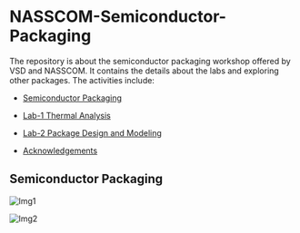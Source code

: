 # NASSCOM-Semiconductor-Packaging
The repository is about the semiconductor packaging workshop offered by VSD and NASSCOM.
It contains the details about the labs and exploring other packages.
The activities include:
<div class="toc">
  <ul>
    <li><a href="#header-1">Semiconductor Packaging</a></li>
  </ul>
</div>  

<div class="toc">
  <ul>
    <li><a href="#header-2">Lab-1 Thermal Analysis</a></li>
  </ul>
</div>  

<div class="toc">
  <ul>
    <li><a href="#header-3">Lab-2 Package Design and Modeling</a></li>
  </ul>
</div>  

<div class="toc">
  <ul>
    <li><a href="#header-6">Acknowledgements</a></li>
  </ul>
</div>  


## <h2 id="header-1">Semiconductor Packaging</h2>

![Img1](![image](https://github.com/user-attachments/assets/7e5e9292-ca7c-408b-bb15-689e49ecf89f))

![Img2](![image](https://github.com/user-attachments/assets/c5c0e9c8-5a1f-4ffe-a98f-1ed4039c1725))
